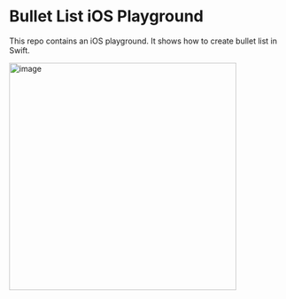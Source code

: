 # Bullet List iOS Playground

This repo contains an iOS playground. It shows how to create bullet list in Swift.

<img width="410" alt="image" src="https://user-images.githubusercontent.com/24571355/187677823-e9e1749b-3614-4a67-95c0-265d68cf64d5.png">
